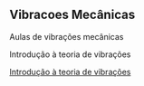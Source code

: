 ## Vibracoes Mecânicas
Aulas de vibrações mecânicas


Introdução à teoria de vibrações

<a href = "https://github.com/DorgivalSilva/vibracoes/raw/master/Class1.zip">Introdução à teoria de vibrações</a>
